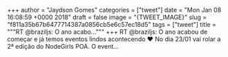 
+++
author = "Jaydson Gomes"
categories = ["tweet"]
date = "Mon Jan 08 16:08:59 +0000 2018"
draft = false
image = "{TWEET_IMAGE}"
slug = "f811a35b67b6477714387a0856cb5e6c57ec18d5"
tags = ["tweet"]
title = """RT @braziljs: O ano acabo..."""
+++
RT @braziljs: O ano acabou de começar e já temos eventos lindos acontecendo ❤️
No dia 23/01 vai rolar a 2ª edição do NodeGirls POA.
O event…
